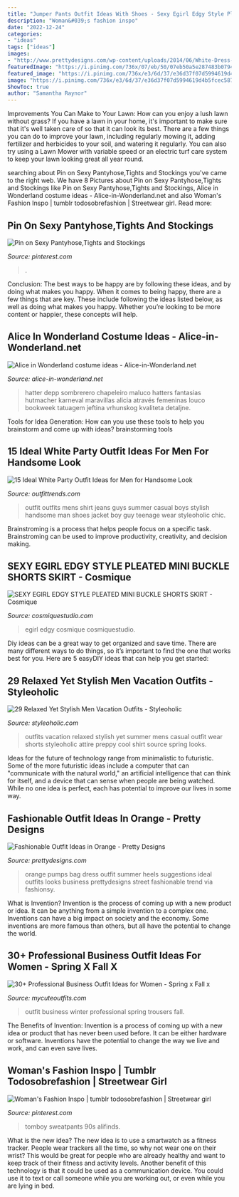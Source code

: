 ```yaml
---
title: "Jumper Pants Outfit Ideas With Shoes - Sexy Egirl Edgy Style Pleated Mini Buckle Shorts Skirt"
description: "Woman&#039;s fashion inspo"
date: "2022-12-24"
categories:
- "ideas"
tags: ["ideas"]
images:
- "http://www.prettydesigns.com/wp-content/uploads/2014/06/White-Dress-with-Orange-Bag-and-Pumps.jpg"
featuredImage: "https://i.pinimg.com/736x/07/eb/50/07eb50a5e287483b079439130381e348.jpg"
featured_image: "https://i.pinimg.com/736x/e3/6d/37/e36d37f07d5994619d4b5fcec5872af2.jpg"
image: "https://i.pinimg.com/736x/e3/6d/37/e36d37f07d5994619d4b5fcec5872af2.jpg"
ShowToc: true
author: "Samantha Raynor"
---
```



Improvements You Can Make to Your Lawn: How can you enjoy a lush lawn without grass?
If you have a lawn in your home, it's important to make sure that it's well taken care of so that it can look its best. There are a few things you can do to improve your lawn, including regularly mowing it, adding fertilizer and herbicides to your soil, and watering it regularly. You can also try using a Lawn Mower with variable speed or an electric turf care system to keep your lawn looking great all year round.

	

		
searching about Pin on Sexy Pantyhose,Tights and Stockings you've came to the right web. We have 8 Pictures about Pin on Sexy Pantyhose,Tights and Stockings like Pin on Sexy Pantyhose,Tights and Stockings, Alice in Wonderland costume ideas - Alice-in-Wonderland.net and also Woman&#039;s Fashion Inspo | tumblr todosobrefashion | Streetwear girl. Read more:
		
    
## Pin On Sexy Pantyhose,Tights And Stockings

<img loading=lazy src="https://i.pinimg.com/736x/e3/6d/37/e36d37f07d5994619d4b5fcec5872af2.jpg" onerror="this.onerror=null;this.src='https://tse3.mm.bing.net/th?id=OIP.gp1oc-fTVZjtI2aN4uDB3gHaMJ&amp;pid=15.1';" alt="Pin on Sexy Pantyhose,Tights and Stockings">

_Source: pinterest.com_

>. 

	

Conclusion: The best ways to be happy are by following these ideas, and by doing what makes you happy.
When it comes to being happy, there are a few things that are key. These include following the ideas listed below, as well as doing what makes you happy. Whether you’re looking to be more content or happier, these concepts will help.

    
## Alice In Wonderland Costume Ideas - Alice-in-Wonderland.net

<img loading=lazy src="https://www.alice-in-wonderland.net/wp-content/uploads/hatter_burton_large.jpg" onerror="this.onerror=null;this.src='https://tse4.mm.bing.net/th?id=OIP.DPO4WZaQBC1oc4_cW-W2yQAAAA&amp;pid=15.1';" alt="Alice in Wonderland costume ideas - Alice-in-Wonderland.net">

_Source: alice-in-wonderland.net_

>hatter depp sombrerero chapeleiro maluco hatters fantasias hutmacher karneval maravillas alicia através femeninas louco bookweek tatuagem jeftina vrhunskog kvaliteta detaljne. 

	

Tools for Idea Generation: How can you use these tools to help you brainstorm and come up with ideas?
brainstorming tools 
    
## 15 Ideal White Party Outfit Ideas For Men For Handsome Look

<img loading=lazy src="https://www.outfittrends.com/wp-content/uploads/2015/08/b947ddfab5b8221820dfc29561cb006e.jpg" onerror="this.onerror=null;this.src='https://tse3.mm.bing.net/th?id=OIP.S14tA7t7H6KVSi4O1KUnpAAAAA&amp;pid=15.1';" alt="15 Ideal White Party Outfit Ideas for Men for Handsome Look">

_Source: outfittrends.com_

>outfit outfits mens shirt jeans guys summer casual boys stylish handsome man shoes jacket boy guy teenage wear styleoholic chic. 

	

Brainstroming is a process that helps people focus on a specific task. Brainstroming can be used to improve productivity, creativity, and decision making.

    
## SEXY EGIRL EDGY STYLE PLEATED MINI BUCKLE SHORTS SKIRT - Cosmique

<img loading=lazy src="https://cdn.shopify.com/s/files/1/0095/4715/3463/products/sexy-egirl-edgy-style-pleated-mini-buckle-shorts-skirt-cosmique-studio_1200x1200.jpg?v=1592583428" onerror="this.onerror=null;this.src='https://tse3.mm.bing.net/th?id=OIP.G7sKowiS9KA96qjpL8rmzgHaHa&amp;pid=15.1';" alt="SEXY EGIRL EDGY STYLE PLEATED MINI BUCKLE SHORTS SKIRT - Cosmique">

_Source: cosmiquestudio.com_

>egirl edgy cosmique cosmiquestudio. 

	

Diy ideas can be a great way to get organized and save time. There are many different ways to do things, so it’s important to find the one that works best for you. Here are 5 easyDIY ideas that can help you get started: 

    
## 29 Relaxed Yet Stylish Men Vacation Outfits - Styleoholic

<img loading=lazy src="http://i.styleoholic.com/relaxed-yet-stylish-men-vacation-outfits-24-500x864.jpg" onerror="this.onerror=null;this.src='https://tse2.mm.bing.net/th?id=OIP.YYt_lXvlx8dSopB1o-VZIgHaMz&amp;pid=15.1';" alt="29 Relaxed Yet Stylish Men Vacation Outfits - Styleoholic">

_Source: styleoholic.com_

>outfits vacation relaxed stylish yet summer mens casual outfit wear shorts styleoholic attire preppy cool shirt source spring looks. 

	

Ideas for the future of technology range from minimalistic to futuristic. Some of the more futuristic ideas include a computer that can "communicate with the natural world," an artificial intelligence that can think for itself, and a device that can sense when people are being watched. While no one idea is perfect, each has potential to improve our lives in some way.

    
## Fashionable Outfit Ideas In Orange - Pretty Designs

<img loading=lazy src="http://www.prettydesigns.com/wp-content/uploads/2014/06/White-Dress-with-Orange-Bag-and-Pumps.jpg" onerror="this.onerror=null;this.src='https://tse2.mm.bing.net/th?id=OIP.85y4nRN51r_bdZ0mqmllVgHaK3&amp;pid=15.1';" alt="Fashionable Outfit Ideas in Orange - Pretty Designs">

_Source: prettydesigns.com_

>orange pumps bag dress outfit summer heels suggestions ideal outfits looks business prettydesigns street fashionable trend via fashionsy. 

	

What is Invention?
Invention is the process of coming up with a new product or idea. It can be anything from a simple invention to a complex one. Inventions can have a big impact on society and the economy. Some inventions are more famous than others, but all have the potential to change the world.

    
## 30+ Professional Business Outfit Ideas For Women - Spring X Fall X

<img loading=lazy src="https://mycuteoutfits.com/wp-content/uploads/2017/01/white-blouse-and-black-trousers-work-outfit-662x1024.jpg" onerror="this.onerror=null;this.src='https://tse4.mm.bing.net/th?id=OIP.liXIiFuIp6Pdjc4gXP5yQAHaLd&amp;pid=15.1';" alt="30+ Professional Business Outfit Ideas for Women - Spring x Fall x">

_Source: mycuteoutfits.com_

>outfit business winter professional spring trousers fall. 

	

The Benefits of Invention:
Invention is a process of coming up with a new idea or product that has never been used before. It can be either hardware or software. Inventions have the potential to change the way we live and work, and can even save lives.

    
## Woman&#039;s Fashion Inspo | Tumblr Todosobrefashion | Streetwear Girl

<img loading=lazy src="https://i.pinimg.com/736x/07/eb/50/07eb50a5e287483b079439130381e348.jpg" onerror="this.onerror=null;this.src='https://tse1.mm.bing.net/th?id=OIP.DmD7XHRVVpowOTNyWRtVBgHaJ4&amp;pid=15.1';" alt="Woman&#039;s Fashion Inspo | tumblr todosobrefashion | Streetwear girl">

_Source: pinterest.com_

>tomboy sweatpants 90s alifinds. 

	

What is the new idea?
The new idea is to use a smartwatch as a fitness tracker. People wear trackers all the time, so why not wear one on their wrist? This would be great for people who are already healthy and want to keep track of their fitness and activity levels. Another benefit of this technology is that it could be used as a communication device. You could use it to text or call someone while you are working out, or even while you are lying in bed.

